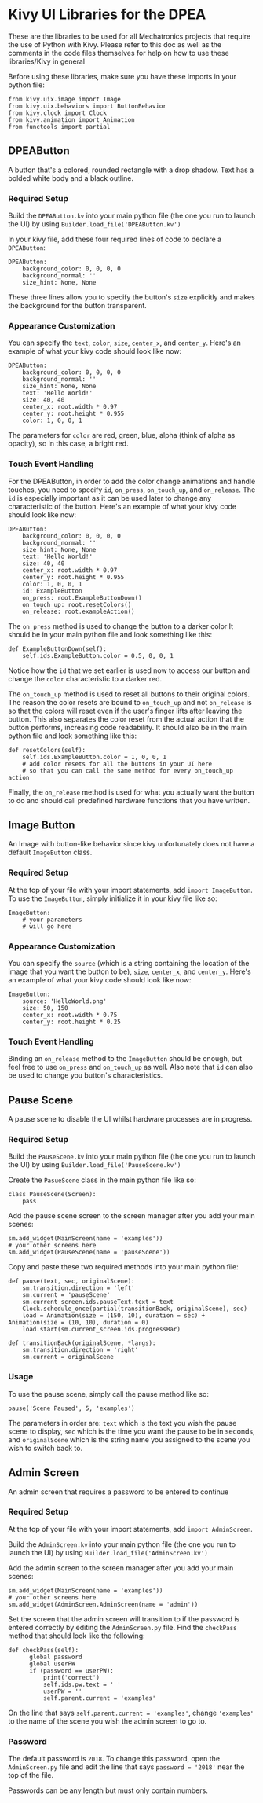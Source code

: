 # Kivy UI Libraries for the DPEA

These are the libraries to be used for all Mechatronics projects that require the use of Python with Kivy. Please refer to this doc as well as the comments in the code files themselves for help on how to use these libraries/Kivy in general

Before using these libraries, make sure you have these imports in your python file:
```
from kivy.uix.image import Image
from kivy.uix.behaviors import ButtonBehavior
from kivy.clock import Clock
from kivy.animation import Animation
from functools import partial
```

## DPEAButton

A button that's a colored, rounded rectangle with a drop shadow. Text has a bolded white body and a black outline.

### Required Setup

Build the ```DPEAButton.kv``` into your main python file (the one you run to launch the UI) by using ```Builder.load_file('DPEAButton.kv')```

In your kivy file, add these four required lines of code to declare a ```DPEAButton```:
```
DPEAButton:
    background_color: 0, 0, 0, 0
    background_normal: ''
    size_hint: None, None
```

These three lines allow you to specify the button's ```size``` explicitly and makes the background for the button transparent.

### Appearance Customization

You can specify the ```text```, ```color```, ```size```, ```center_x```, and ```center_y```. Here's an example of what your kivy code should look like now:
```
DPEAButton:
    background_color: 0, 0, 0, 0
    background_normal: ''
    size_hint: None, None
    text: 'Hello World!'
    size: 40, 40
    center_x: root.width * 0.97
    center_y: root.height * 0.955
    color: 1, 0, 0, 1
```

The parameters for ```color``` are red, green, blue, alpha (think of alpha as opacity), so in this case, a bright red.

### Touch Event Handling

For the DPEAButton, in order to add the color change animations and handle touches, you need to specify ```id```, ```on_press```, ```on_touch_up```, and ```on_release```. The ```id``` is especially important as it can be used later to change any characteristic of the button. Here's an example of what your kivy code should look like now:
```
DPEAButton:
    background_color: 0, 0, 0, 0
    background_normal: ''
    size_hint: None, None
    text: 'Hello World!'
    size: 40, 40
    center_x: root.width * 0.97
    center_y: root.height * 0.955
    color: 1, 0, 0, 1
    id: ExampleButton
    on_press: root.ExampleButtonDown()
    on_touch_up: root.resetColors()
    on_release: root.exampleAction()
```

The ```on_press``` method is used to change the button to a darker color It should be in your main python file and look something like this:
```
def ExampleButtonDown(self):
    self.ids.ExampleButton.color = 0.5, 0, 0, 1
```

Notice how the ```id``` that we set earlier is used now to access our button and change the ```color``` characteristic to a darker red.

The ```on_touch_up``` method is used to reset all buttons to their original colors. The reason the color resets are bound to ```on_touch_up``` and not ```on_release``` is so that the colors will reset even if the user's finger lifts after leaving the button. This also separates the color reset from the actual action that the button performs, increasing code readability. It should also be in the main python file and look something like this:
```
def resetColors(self):
    self.ids.ExampleButton.color = 1, 0, 0, 1
    # add color resets for all the buttons in your UI here
    # so that you can call the same method for every on_touch_up action
```

Finally, the ```on_release``` method is used for what you actually want the button to do and should call predefined hardware functions that you have written.

## Image Button

An Image with button-like behavior since kivy unfortunately does not have a default ```ImageButton``` class.

### Required Setup

At the top of your file with your import statements, add ```import ImageButton```. To use the ```ImageButton```, simply initialize it in your kivy file like so:
```
ImageButton:
    # your parameters
    # will go here
```

### Appearance Customization

You can specify the ```source``` (which is a string containing the location of the image that you want the button to be), ```size```, ```center_x```, and ```center_y```. Here's an example of what your kivy code should look like now:
```
ImageButton:
    source: 'HelloWorld.png'
    size: 50, 150
    center_x: root.width * 0.75
    center_y: root.height * 0.25
```

### Touch Event Handling

Binding an ```on_release``` method to the ```ImageButton``` should be enough, but feel free to use ```on_press``` and ```on_touch_up``` as well. Also note that ```id``` can also be used to change you button's characteristics.

## Pause Scene

A pause scene to disable the UI whilst hardware processes are in progress.

### Required Setup

Build the ```PauseScene.kv``` into your main python file (the one you run to launch the UI) by using ```Builder.load_file('PauseScene.kv')```

Create the ```PasueScene``` class in the main python file like so:
```
class PauseScene(Screen):
    pass
```

Add the pause scene screen to the screen manager after you add your main scenes:
```
sm.add_widget(MainScreen(name = 'examples'))
# your other screens here
sm.add_widget(PauseScene(name = 'pauseScene'))
```

Copy and paste these two required methods into your main python file:
```
def pause(text, sec, originalScene):
    sm.transition.direction = 'left'
    sm.current = 'pauseScene'
    sm.current_screen.ids.pauseText.text = text
    Clock.schedule_once(partial(transitionBack, originalScene), sec)
    load = Animation(size = (150, 10), duration = sec) + Animation(size = (10, 10), duration = 0)
    load.start(sm.current_screen.ids.progressBar)

def transitionBack(originalScene, *largs):
    sm.transition.direction = 'right'
    sm.current = originalScene
```

### Usage

To use the pause scene, simply call the pause method like so:
```
pause('Scene Paused', 5, 'examples')
```

The parameters in order are: ```text``` which is the text you wish the pause scene to display, ```sec``` which is the time you want the pause to be in seconds, and ```originalScene``` which is the string name you assigned to the scene you wish to switch back to.

## Admin Screen

An admin screen that requires a password to be entered to continue

### Required Setup

At the top of your file with your import statements, add ```import AdminScreen```.

Build the ```AdminScreen.kv``` into your main python file (the one you run to launch the UI) by using ```Builder.load_file('AdminScreen.kv')```

Add the admin screen to the screen manager after you add your main scenes:
```
sm.add_widget(MainScreen(name = 'examples'))
# your other screens here
sm.add_widget(AdminScreen.AdminScreen(name = 'admin'))
```

Set the screen that the admin screen will transition to if the password is entered correctly by editing the ```AdminScreen.py``` file. Find the ```checkPass``` method that should look like the following:
```
def checkPass(self):
      global password
      global userPW
      if (password == userPW):
          print('correct')
          self.ids.pw.text = ' '
          userPW = ''
          self.parent.current = 'examples'
```

On the line that says ```self.parent.current = 'examples'```, change ```'examples'``` to the name of the scene you wish the admin screen to go to.

### Password

The default password is ```2018```. To change this password, open the ```AdminScreen.py``` file and edit the line that says ```password = '2018'``` near the top of the file.

Passwords can be any length but must only contain numbers.
